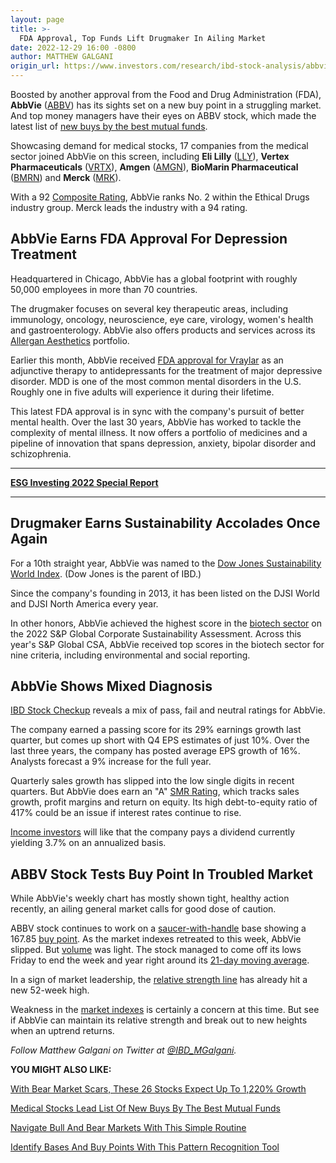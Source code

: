 ```yaml
---
layout: page
title: >-
  FDA Approval, Top Funds Lift Drugmaker In Ailing Market
date: 2022-12-29 16:00 -0800
author: MATTHEW GALGANI
origin_url: https://www.investors.com/research/ibd-stock-analysis/abbvie-gets-new-fda-approval-demand-among-best-mutual-funds/
---
```





Boosted by another approval from the Food and Drug Administration (FDA), **AbbVie** ([ABBV](https://research.investors.com/quote.aspx?symbol=ABBV)) has its sights set on a new buy point in a struggling market. And top money managers have their eyes on ABBV stock, which made the latest list of [new buys by the best mutual funds](https://www.investors.com/etfs-and-funds/mutual-funds/best-mutual-funds-bet-on-medical-stocks-lly-mrk-abbv-amgn-add-retailers-to-holiday-shopping-bag/).




Showcasing demand for medical stocks, 17 companies from the medical sector joined AbbVie on this screen, including **Eli Lilly** ([LLY](https://research.investors.com/quote.aspx?symbol=LLY)), **Vertex Pharmaceuticals** ([VRTX](https://research.investors.com/quote.aspx?symbol=VRTX)), **Amgen** ([AMGN](https://research.investors.com/quote.aspx?symbol=AMGN)), **BioMarin Pharmaceutical** ([BMRN](https://research.investors.com/quote.aspx?symbol=BMRN)) and **Merck** ([MRK](https://research.investors.com/quote.aspx?symbol=MRK)).


With a 92 [Composite Rating](https://www.investors.com/ibd-data-stories/stocks-to-watch-companies-with-top-stock-ratings/), AbbVie ranks No. 2 within the Ethical Drugs industry group. Merck leads the industry with a 94 rating.


AbbVie Earns FDA Approval For Depression Treatment
--------------------------------------------------


Headquartered in Chicago, AbbVie has a global footprint with roughly 50,000 employees in more than 70 countries.


The drugmaker focuses on several key therapeutic areas, including immunology, oncology, neuroscience, eye care, virology, women's health and gastroenterology. AbbVie also offers products and services across its [Allergan Aesthetics](https://www.allerganaesthetics.com/) portfolio.


Earlier this month, AbbVie received [FDA approval for Vraylar](https://news.abbvie.com/news/press-releases/us-fda-approves-vraylar-cariprazine-as-an-adjunctive-treatment-for-major-depressive-disorder.htm) as an adjunctive therapy to antidepressants for the treatment of major depressive disorder. MDD is one of the most common mental disorders in the U.S. Roughly one in five adults will experience it during their lifetime.


This latest FDA approval is in sync with the company's pursuit of better mental health. Over the last 30 years, AbbVie has worked to tackle the complexity of mental illness. It now offers a portfolio of medicines and a pipeline of innovation that spans depression, anxiety, bipolar disorder and schizophrenia.




---


**[ESG Investing 2022 Special Report](https://www.investors.com/esg-investing-2022/)**




---


Drugmaker Earns Sustainability Accolades Once Again
---------------------------------------------------


For a 10th straight year, AbbVie was named to the [Dow Jones Sustainability World Index](https://news.abbvie.com/news/press-releases/abbvie-named-to-dow-jones-sustainability-world-index-for-10th-straight-year.htm). (Dow Jones is the parent of IBD.)


Since the company's founding in 2013, it has been listed on the DJSI World and DJSI North America every year.


In other honors, AbbVie achieved the highest score in the [biotech sector](https://www.investors.com/news/technology/biotech-and-pharma-industry-and-stock-news-merk-bristol-myers-amgn-gilead/) on the 2022 S&P Global Corporate Sustainability Assessment. Across this year's S&P Global CSA, AbbVie received top scores in the biotech sector for nine criteria, including environmental and social reporting.


AbbVie Shows Mixed Diagnosis
----------------------------


[IBD Stock Checkup](https://research.investors.com/stock-checkup/nyse-abbvie-abbv.aspx) reveals a mix of pass, fail and neutral ratings for AbbVie.


The company earned a passing score for its 29% earnings growth last quarter, but comes up short with Q4 EPS estimates of just 10%. Over the last three years, the company has posted average EPS growth of 16%. Analysts forecast a 9% increase for the full year.


Quarterly sales growth has slipped into the low single digits in recent quarters. But AbbVie does earn an "A" [SMR Rating](https://www.investors.com/how-to-invest/investors-corner/how-to-buy-stocks-smr-rating-examines-factors-that-drive-profits/), which tracks sales growth, profit margins and return on equity. Its high debt-to-equity ratio of 417% could be an issue if interest rates continue to rise.


[Income investors](https://www.investors.com/category/research/the-income-investor/) will like that the company pays a dividend currently yielding 3.7% on an annualized basis.


ABBV Stock Tests Buy Point In Troubled Market
---------------------------------------------


While AbbVie's weekly chart has mostly shown tight, healthy action recently, an ailing general market calls for good dose of caution.


ABBV stock continues to work on a [saucer-with-handle](https://www.investors.com/how-to-invest/investors-corner/how-to-invest-saucer-base-can-lead-to-big-stock-price-gains/) base showing a 167.85 [buy point](https://www.investors.com/how-to-invest/investors-corner/chart-reading-basics-how-a-buy-point-marks-a-time-of-opportunity/). As the market indexes retreated to this week, AbbVie slipped. But [volume](https://www.investors.com/how-to-invest/investors-corner/stock-chart-analysis-study-volume-in-bases/) was light. The stock managed to come off its lows Friday to end the week and year right around its [21-day moving average](https://www.investors.com/how-to-invest/investors-corner/what-is-the-21-day-exponential-moving-average/).


In a sign of market leadership, the [relative strength line](https://www.investors.com/how-to-invest/investors-corner/growth-stocks-breakout-specialty-tool-relative-strength-line/) has already hit a new 52-week high.


Weakness in the [market indexes](https://www.investors.com/news/stock-market-today-market-trends-best-stocks-buy-watch/) is certainly a concern at this time. But see if AbbVie can maintain its relative strength and break out to new heights when an uptrend returns.



*Follow Matthew Galgani on Twitter at [@IBD\_MGalgani](https://twitter.com/ibd_mgalgani).*


**YOU MIGHT ALSO LIKE:**


[With Bear Market Scars, These 26 Stocks Expect Up To 1,220% Growth](https://www.investors.com/research/growth-stocks-to-buy-and-watch-in-2022/)


[Medical Stocks Lead List Of New Buys By The Best Mutual Funds](https://www.investors.com/etfs-and-funds/mutual-funds/best-mutual-funds-bet-on-medical-stocks-lly-mrk-abbv-amgn-add-retailers-to-holiday-shopping-bag/)


[Navigate Bull And Bear Markets With This Simple Routine](https://www.investors.com/how-to-invest/investors-corner/investing-in-stocks-stock-investing-with-three-step-routine/)


[Identify Bases And Buy Points With This Pattern Recognition Tool](https://marketsmith.investors.com/ms-platform/?src=APA1BQ)


 


 




